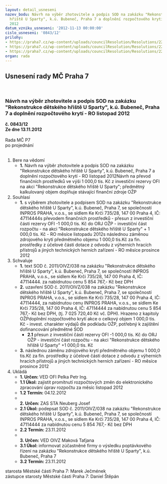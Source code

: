 ```yaml
---
layout: detail_usneseni
nazev_bodu: Návrh na výběr zhotovitele a podpis SOD na zakázku "Rekonstrukce dětského
  hřiště U Sparty", k.ú. Bubeneč, Praha 7 a doplnění rozpočtového krytí - RO listopad
  2012
datum_vzniku_usneseni: '2012-11-13 00:00:00'
cislo_usneseni: '0843/12'
prilohy:
- https://praha7.cz/wp-content/uploads/councilResolution/Resolutions/22347/58-12-sod_op.doc
- https://praha7.cz/wp-content/uploads/councilResolution/Resolutions/22347/58-12-harmonogram_prac%c3%ad.pdf
- https://praha7.cz/wp-content/uploads/councilResolution/Resolutions/22347/58-12-popt%c3%a1vka.doc
organ: rada
---
```

<div id="ucUsn_pList" class="usn">
	<span><h2>Usnesení rady MČ Praha 7 </h2>
<br></span><div class="standBody">
<span><h3>Návrh na výběr zhotovitele a podpis SOD na zakázku "Rekonstrukce dětského hřiště U Sparty", k.ú. Bubeneč, Praha 7 a doplnění rozpočtového krytí - RO listopad 2012</h3></span><div class="center">
		<strong>č. 0843/12</strong><br>
	</div>
<div class="center">
		<strong>Ze dne 13.11.2012</strong><br><br>
	</div>Rada MČ P7<br> po projednání<br><br><ol>
<li>Bere na vědomí<ul><li>
<strong>1.</strong> Návrh na výběr zhotovitele a podpis SOD na zakázku "Rekonstrukce dětského hřiště U Sparty", k.ú. Bubeneč, Praha 7 a doplnění rozpočtového krytí - RO listopad 2012Návrh na převod finančních prostředků ve výši 1 000,0 tis. Kč z investiční rezervy OFI na akci "Rekonstrukce dětského hřiště U Sparty"; předmětný kalkulovaný objem doplňuje stávající finanční zdroje OŽP</li></ul>
</li>
<li>Souhlasí<ul><li>
<strong>1.</strong> s výběrem zhotovitele a podpisem SOD na zakázku "Rekonstrukce dětského hřiště U Sparty", k.ú. Bubeneč, Praha 7, se společností  INPROS PRAHA, v.o.s., se sídlem Ke Krči 735/28, 147 00  Praha 4, IČ: 47114444s převodem finančních prostředků - přesun z investiční části rezervy OFI               -1 000,0  tis. Kč do ORJ OŽP - investiční část rozpočtu - na akci "Rekonstrukce dětského hřiště U Sparty"     + 1 000,0 tis. Kč - RO měsíce listopadu 2012s následnou záměnou zdrojového krytí předmětného objemu 1 000,0 tis.Kč za fin. prostředky z účelové části dotace z odvodu z výherních hracích přístrojů a jiných technických herních zařízení - RO měsíce prosince 2012    </li></ul>
</li>
<li>Schvaluje<ul>
<li>
<strong>1.</strong> text SOD č. 2011/OIVZ/038 na zakázku "Rekonstrukce dětského hřiště U Sparty", k.ú. Bubeneč, Praha 7, se společností  INPROS PRAHA, v.o.s., se sídlem Ke Krči 735/28, 147 00  Praha 4, IČ: 47114444. za nabídnutou cenu  5 854 767,- Kč bez DPH</li>
<li>
<strong>2.</strong> uzavření SOD č. 2011/OIVZ/038 na zakázku "Rekonstrukce dětského hřiště  U Sparty", k.ú. Bubeneč, Praha 7, se společností  INPROS PRAHA, v.o.s.,  se sídlem Ke Krči 735/28, 147 00  Praha 4, IČ: 47114444,  za nabídnutou cenu  INPROS PRAHA, v.o.s., se sídlem Ke Krči 735/28, 147 00  Praha 4, IČ: 47114444 za nabídnutou cenu 5 854 767,- Kč bez DPH, (tj. 7 025 720,40 Kč  vč. DPH). Hrazeno z kapitoly OŽPdoplnění rozpočtového krytí akce o celkový objem  1 000,0 tis. Kč - invest. charakter výdajů dle podkladu OŽP, potřebný k zajištění dofinancování předmětné SOD<ul><li>
<strong>2.1</strong> přesun z  investiční části rezervy OFI  -1 000,0 tis. Kč do ORJ OŽP - investiční část rozpočtu - na akci "Rekonstrukce dětského hřiště U Sparty" +1 000,0 tis. Kč</li></ul>
</li>
<li>
<strong>3.</strong> následnou záměnu zdrojového krytí předmětného objemu 1 000,0 tis.Kč za fin. prostředky z účelové části dotace z odvodu z výherních hracích přístrojů a jiných technických herních zařízení - RO měsíce prosince 2012</li>
</ul>
</li>
<li>Ukládá<ul>
<li>
<strong>1. Určen: </strong>VED OFI Pelka Petr Ing.</li>
<li>
<strong>1.1 Úkol: </strong>zajistit promítnutí rozpočtových změn do elektronického zpracování úprav rozpočtu za měsíc listopad 2012</li>
<li>
<strong>1.2 Termín: </strong>04.12.2012</li>
<li>
<strong><br>2. Určen: </strong>ZAS STA Neuberg Josef</li>
<li>
<strong>2.1 Úkol: </strong>podepsat SOD č. 2011/OIVZ/038 na zakázku "Rekonstrukce dětského hřiště U Sparty", k.ú. Bubeneč, Praha 7, se společností INPROS PRAHA, v.o.s., se sídlem Ke Krči 735/28, 147 00  Praha 4, IČ: 47114444 za nabídnutou cenu  5 854 767,- Kč bez DPH</li>
<li>
<strong>2.2 Termín: </strong>23.11.2012</li>
<li>
<strong><br>3. Určen: </strong>VED OIVZ Maková Taťjana</li>
<li>
<strong>3.1 Úkol: </strong>informovat zúčastněné firmy o výsledku poptávkového řízení na zakázku "Rekonstrukce dětského hřiště U Sparty", k.ú. Bubeneč, Praha 7</li>
<li>
<strong>3.2 Termín: </strong>23.11.2012</li>
</ul>
</li>
</ol>starosta Městské části Praha 7: Marek Ječmének<br>zástupce starosty Městské části Praha 7: Daniel Štěpán 
</div>
</div>